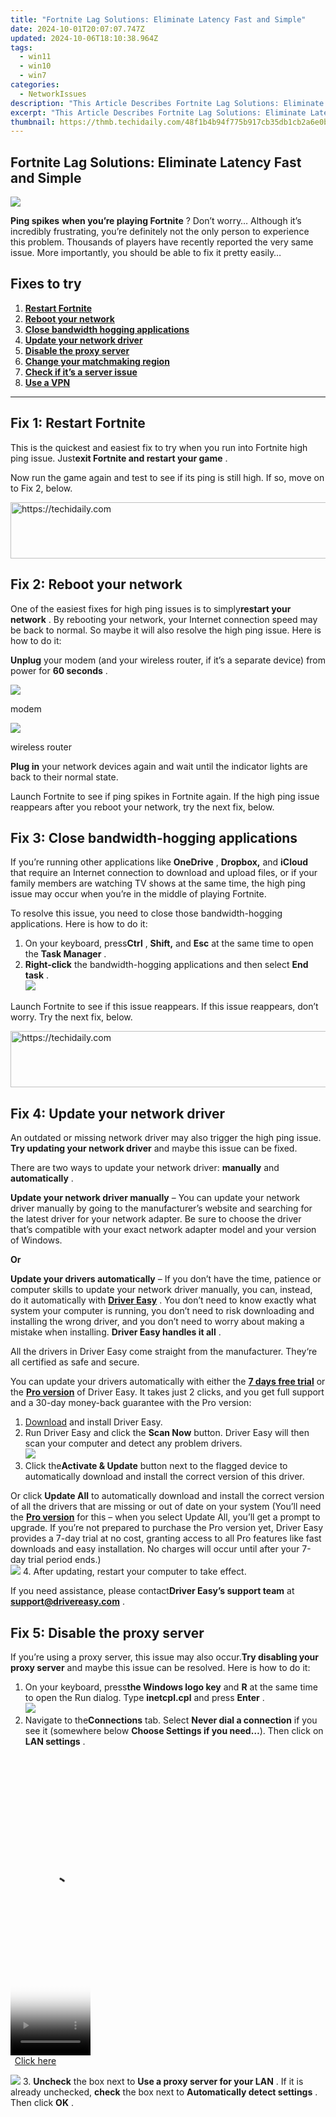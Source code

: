 ```yaml
---
title: "Fortnite Lag Solutions: Eliminate Latency Fast and Simple"
date: 2024-10-01T20:07:07.747Z
updated: 2024-10-06T18:10:38.964Z
tags:
  - win11
  - win10
  - win7
categories:
  - NetworkIssues
description: "This Article Describes Fortnite Lag Solutions: Eliminate Latency Fast and Simple"
excerpt: "This Article Describes Fortnite Lag Solutions: Eliminate Latency Fast and Simple"
thumbnail: https://thmb.techidaily.com/48f1b4b94f775b917cb35db1cb2a6e0b4e7bb5a94596326658045bbf739cd9ff.jpg
---
```


## Fortnite Lag Solutions: Eliminate Latency Fast and Simple

![](https://images.drivereasy.com/wp-content/uploads/2018/12/Snap700.png) 

**Ping spikes** **when you’re playing Fortnite** ? Don’t worry… Although it’s incredibly frustrating, you’re definitely not the only person to experience this problem. Thousands of players have recently reported the very same issue. More importantly, you should be able to fix it pretty easily… 

## Fixes to try

1. **[Restart Fortnite](https://tools.techidaily.com/drivereasy/download/)**
2. **[Reboot your network](https://tools.techidaily.com/drivereasy/download/)**
3. **[Close bandwidth hogging applications](https://tools.techidaily.com/drivereasy/download/)**
4. **[Update your network driver](https://tools.techidaily.com/drivereasy/download/)**
5. **[Disable the proxy server](https://tools.techidaily.com/drivereasy/download/)**
6. **[Change your matchmaking region](https://tools.techidaily.com/drivereasy/download/)**
7. **[Check if it’s a server issue](https://tools.techidaily.com/drivereasy/download/)**
8. [**Use a VPN**](https://tools.techidaily.com/drivereasy/download/)

---

## Fix 1: Restart Fortnite

 This is the quickest and easiest fix to try when you run into Fortnite high ping issue. Just**exit Fortnite and restart your game** . 

 Now run the game again and test to see if its ping is still high. If so, move on to Fix 2, below.

<!-- affiliate ads begin -->
<a href="https://unicoeye.pxf.io/c/5597632/2134234/18498" target="_top" id="2134234">
  <img src="//a.impactradius-go.com/display-ad/18498-2134234" border="0" alt="https://techidaily.com" width="728" height="90"/>
</a>
<img height="0" width="0" src="https://unicoeye.pxf.io/i/5597632/2134234/18498" style="position:absolute;visibility:hidden;" border="0" />
<!-- affiliate ads end -->

## Fix 2: Reboot your network

 One of the easiest fixes for high ping issues is to simply**restart your network** . By rebooting your network, your Internet connection speed may be back to normal. So maybe it will also resolve the high ping issue. Here is how to do it: 

**Unplug** your modem (and your wireless router, if it’s a separate device) from power for **60 seconds** .

![](https://images.drivereasy.com/wp-content/uploads/2018/12/Snap701.png) 

modem

![](https://images.drivereasy.com/wp-content/uploads/2018/12/Snap702.png) 

wireless router

**Plug in** your network devices again and wait until the indicator lights are back to their normal state. 

 Launch Fortnite to see if ping spikes in Fortnite again. If the high ping issue reappears after you reboot your network, try the next fix, below. 

##  Fix 3: Close bandwidth-hogging applications

If you’re running other applications like **OneDrive** , **Dropbox,**  and   **iCloud**  that require an Internet connection to download and upload files, or if your family members are watching TV shows at the same time, the high ping issue may occur when you’re in the middle of playing Fortnite. 

 To resolve this issue, you need to close those bandwidth-hogging applications. Here is how to do it: 

1. On your keyboard, press**Ctrl** , **Shift,** and **Esc** at the same time to open the **Task Manager** .
2. **Right-click** the bandwidth-hogging applications and then select **End task** .  
![](https://www.drivereasy.com/wp-content/uploads/2018/12/Snap703.png)

 Launch Fortnite to see if this issue reappears. If this issue reappears, don’t worry. Try the next fix, below. 

<!-- affiliate ads begin -->
<a href="https://ephamedtechinc.pxf.io/c/5597632/2130531/26400" target="_top" id="2130531">
  <img src="//a.impactradius-go.com/display-ad/26400-2130531" border="0" alt="https://techidaily.com" width="728" height="90"/>
</a>
<img height="0" width="0" src="https://ephamedtechinc.pxf.io/i/5597632/2130531/26400" style="position:absolute;visibility:hidden;" border="0" />
<!-- affiliate ads end -->

## Fix 4: Update your network driver

 An outdated or missing network driver may also trigger the high ping issue. **Try updating your network driver**   and maybe this issue can be fixed.

 There are two ways to update your network driver: **manually**   and **automatically** .

**Update your network driver manually**  – You can update your network driver manually by going to the manufacturer’s website and searching for the latest driver for your network adapter. Be sure to choose the driver that’s compatible with your exact network adapter model and your version of Windows. 

**Or**

**Update your drivers automatically**  – If you don’t have the time, patience or computer skills to update your network driver manually, you can, instead, do it automatically with **[Driver Easy](https://tools.techidaily.com/drivereasy/download/)**  . You don’t need to know exactly what system your computer is running, you don’t need to risk downloading and installing the wrong driver, and you don’t need to worry about making a mistake when installing. **Driver Easy handles it all** . 

 All the drivers in Driver Easy come straight from the manufacturer. They‘re all certified as safe and secure. 

 You can update your drivers automatically with either the [**7 days free trial**](https://tools.techidaily.com/drivereasy/download/) or the [**Pro version**](https://tools.techidaily.com/drivereasy/download/) of Driver Easy. It takes just 2 clicks, and you get full support and a 30-day money-back guarantee with the Pro version:

1. [Download](https://tools.techidaily.com/drivereasy/download/) and install Driver Easy.
2. Run Driver Easy and click the **Scan Now** button. Driver Easy will then scan your computer and detect any problem drivers.  
![](https://www.drivereasy.com/wp-content/uploads/2020/10/6_0_scan-now.jpg)
3. Click the**Activate & Update** button next to the flagged device to automatically download and install the correct version of this driver.  

    
 Or click **Update All** to automatically download and install the correct version of all the drivers that are missing or out of date on your system (You’ll need the **[Pro version](https://tools.techidaily.com/drivereasy/download/)**  for this – when you select Update All, you’ll get a prompt to upgrade. If you’re not prepared to purchase the Pro version yet, Driver Easy provides a 7-day trial at no cost, granting access to all Pro features like fast downloads and easy installation. No charges will occur until after your 7-day trial period ends.)  
![](https://www.drivereasy.com/wp-content/uploads/2018/05/realtek-wireless-network-adapter.png)
4. After updating, restart your computer to take effect.

 If you need assistance, please contact**Driver Easy’s support team** at **[support@drivereasy.com](https://tools.techidaily.com/drivereasy/download/)**  . 

## Fix 5: Disable the proxy server

 If you’re using a proxy server, this issue may also occur.**Try disabling your proxy server** and maybe this issue can be resolved. Here is how to do it: 

1. On your keyboard, press**the Windows logo key** and **R** at the same time to open the Run dialog. Type **inetcpl.cpl**  and press **Enter** .  
![](https://www.drivereasy.com/wp-content/uploads/2018/12/Snap706.png)
2. Navigate to the**Connections** tab. Select **Never dial a connection** if you see it (somewhere below **Choose Settings if you need…**). Then click on **LAN settings** .  

<!-- affiliate ads begin -->
<span id="1975503">
					<video width="128" height="480" style="cursor:pointer"
           poster="//a.impactradius-go.com/display-clicktoplayimage/1975503.png"
           onclick="if(!this.playClicked){this.play();this.setAttribute('controls',true);this.playClicked=true;}">
	   <source src="//a.impactradius-go.com/display-ad/22993-1975503">
	   <img src="//a.impactradius-go.com/display-clicktoplayimage/1975503.png" style="border: none; height: 100%; width: 100%; object-fit: contain">
	</video>
	<div style="width:80px;text-align:center"><a href="javascript:window.open(decodeURIComponent('https%3A%2F%2Fhomestyler.sjv.io%2Fc%2F5597632%2F1975503%2F22993'), '_blank');void(0);">Click here</a></div>
</span>
<img height="0" width="0" src="https://imp.pxf.io/i/5597632/1975503/22993" style="position:absolute;visibility:hidden;" border="0" />
<!-- affiliate ads end -->

![](https://www.drivereasy.com/wp-content/uploads/2018/12/Snap707.png)
3. **Uncheck** the box next to **Use a proxy server for your LAN** . If it is already unchecked, **check** the box next to **Automatically detect settings** . Then click **OK** .  

<!-- affiliate ads begin -->
<span id="2135471">
					<video width="864" height="1536" style="cursor:pointer"
           poster="//a.impactradius-go.com/display-clicktoplayimage/2135471.png"
           onclick="if(!this.playClicked){this.play();this.setAttribute('controls',true);this.playClicked=true;}">
	   <source src="//a.impactradius-go.com/display-ad/18498-2135471">
	   <img src="//a.impactradius-go.com/display-clicktoplayimage/2135471.png" style="border: none; height: 100%; width: 100%; object-fit: contain">
	</video>
	<div style="width:540px;text-align:center"><a href="javascript:window.open(decodeURIComponent('https%3A%2F%2Funicoeye.pxf.io%2Fc%2F5597632%2F2135471%2F18498'), '_blank');void(0);">Click here</a></div>
</span>
<img height="0" width="0" src="https://imp.pxf.io/i/5597632/2135471/18498" style="position:absolute;visibility:hidden;" border="0" />
<!-- affiliate ads end -->

![](https://www.drivereasy.com/wp-content/uploads/2018/12/Snap708.png)

<!-- affiliate ads begin -->
<a href="https://appsumo.8odi.net/c/5597632/2105874/7443" target="_top" id="2105874">
  <img src="//a.impactradius-go.com/display-ad/7443-2105874" border="0" alt="https://techidaily.com" width="728" height="90"/>
</a>
<img height="0" width="0" src="https://appsumo.8odi.net/i/5597632/2105874/7443" style="position:absolute;visibility:hidden;" border="0" />
<!-- affiliate ads end -->

 Launch Fortnite to see if you resolved this issue. If not, try the next fix, below. 

<!-- affiliate ads begin -->
<a href="https://appsumo.8odi.net/c/5597632/2044582/7443" target="_top" id="2044582">
  <img src="//a.impactradius-go.com/display-ad/7443-2044582" border="0" alt="https://techidaily.com" width="728" height="90"/>
</a>
<img height="0" width="0" src="https://appsumo.8odi.net/i/5597632/2044582/7443" style="position:absolute;visibility:hidden;" border="0" />
<!-- affiliate ads end -->

### Fix 6: Change your matchmaking region

 You can also try changing your matchmaking region to see if the high ping issue reappears. Here is how to do it:

1. Launch Fortnite.
2. Click**the menu button** in the upper-right corner. Then click **the gear button** to open Fortnite settings.  
![](https://www.drivereasy.com/wp-content/uploads/2018/12/Snap710.png)
3. Click**the gear button** to switch to the **Game** tab. Then click **the right arrow** next to **Matchmaking Region** to change your matchmaking region. **Select the region with less network latency** and then click **Apply** in the lower-right corner to save the changes you made.  

![](https://www.drivereasy.com/wp-content/uploads/2018/12/Snap709.png)

Join a squad to see if you’ve resolved the high ping issue.

If not, you may need to check if it is a server issue.

##  Fix 7: Check if it’s a server issue

 If none of the fixes helps,**it could simply be a server issue** . You can go to **[Fortnite forums](https://www.epicgames.com/fortnite/forums/)**  and see if anyone else is having high ping issues. You can also visit https://fortniteserverstatus.com/ to check the Fortnite server status.

## Fix 8: Use a VPN

 If you’ve tried all the fixes above but nothing seems to work, consider using a **VPN** .

**Note:** Do not use those so-called free VPNs, as they are not safe, and they are always crowded during busy times.

 A paid and reliable VPN usually delivers a better and more stable performance during peak hours, so it guarantees your smooth gaming experience.

Here are some VPN providers we recommend:

* [NordVPN](https://tools.techidaily.com/drivereasy/download/)
* [ExpressVPN](https://tools.techidaily.com/drivereasy/download/)

---

Please leave your comment below if you have any questions or suggestions.

 If you find this post helpful to you, please use our creator code:`**DRIVEREASY**` to support us so that we can continue to create more high-quality content. In connection with[Epic Games’ Support-A-Creator Program](https://www.epicgames.com/affiliate/en-US/overview) , we may receive a commission from certain in-game purchases. 

* [Fortnite](https://tools.techidaily.com/drivereasy/download/)
* [network issues](https://tools.techidaily.com/drivereasy/download/)
* [Windows](https://tools.techidaily.com/drivereasy/download/)

<ins class="adsbygoogle"
     style="display:block"
     data-ad-format="autorelaxed"
     data-ad-client="ca-pub-7571918770474297"
     data-ad-slot="1223367746"></ins>

<ins class="adsbygoogle"
     style="display:block"
     data-ad-client="ca-pub-7571918770474297"
     data-ad-slot="8358498916"
     data-ad-format="auto"
     data-full-width-responsive="true"></ins>

<span class="atpl-alsoreadstyle">Also read:</span>
<div><ul>
<li><a href="https://article-helps.techidaily.com/new-2024-approved-the-ultimate-win10-strategy-for-successful-zoom-sessions/"><u>[New] 2024 Approved The Ultimate Win10 Strategy for Successful Zoom Sessions</u></a></li>
<li><a href="https://extra-approaches.techidaily.com/new-leading-techniques-for-effective-webp-to-jpeg-change/"><u>[New] Leading Techniques for Effective WebP to JPEG Change</u></a></li>
<li><a href="https://screen-sharing-recording.techidaily.com/new-obs-studio-excellence-the-top-5-editing-strategies/"><u>[New] OBS Studio Excellence The Top 5 Editing Strategies</u></a></li>
<li><a href="https://youtube-webster.techidaily.com/ed-cutting-edge-design-top-5-3d-intro-makers/"><u>[Updated] Cutting-Edge Design Top 5 3D Intro Makers</u></a></li>
<li><a href="https://visual-screen-recording.techidaily.com/updated-in-2024-ultimate-beginners-guide-to-convenient-game-edit-software/"><u>[Updated] In 2024, Ultimate Beginner's Guide to Convenient Game Edit Software</u></a></li>
<li><a href="https://network-issues.techidaily.com/amd-radeon-hd-6950-gets-power-boost-with-latest-win11-drivers-upgrade/"><u>AMD Radeon HD 6950 Gets Power Boost with Latest Win11 Drivers Upgrade</u></a></li>
<li><a href="https://network-issues.techidaily.com/bdr-enhancements-on-ws-21-ws-10-and-older-windows/"><u>BDR Enhancements on WS-21, WS-10, and Older Windows</u></a></li>
<li><a href="https://network-issues.techidaily.com/ended-amds-challenge-of-unloading-driver-on-wndows-10/"><u>Ended AMD's Challenge of Unloading Driver on Wndows 10</u></a></li>
<li><a href="https://network-issues.techidaily.com/eradicate-lagging-vids-instantly/"><u>Eradicate Lagging Vids Instantly!</u></a></li>
<li><a href="https://network-issues.techidaily.com/fixed-windows-not-recognizing-nvidia-video-hardware/"><u>Fixed: Windows Not Recognizing NVIDIA Video Hardware</u></a></li>
<li><a href="https://facebook-video-content.techidaily.com/how-can-i-watch-facebook-videos-on-my-apple-tv-for-2024/"><u>How Can I Watch Facebook Videos on My Apple TV for 2024</u></a></li>
<li><a href="https://android-unlock.techidaily.com/how-to-unlock-meizu-21-pro-bootloader-easily-by-drfone-android/"><u>How to Unlock Meizu 21 Pro Bootloader Easily</u></a></li>
<li><a href="https://tech-revival.techidaily.com/mastering-spreadsheet-tasks-with-excel-beyond-chatgpts-capabilities/"><u>Mastering Spreadsheet Tasks with Excel Beyond ChatGPT's Capabilities</u></a></li>
<li><a href="https://network-issues.techidaily.com/nvidia-and-intel-graphic-card-harmony-achieved-on-win11/"><u>Nvidia & Intel Graphic Card Harmony Achieved on Win11</u></a></li>
<li><a href="https://network-issues.techidaily.com/rectifying-incompatible-freesync-display/"><u>Rectifying Incompatible FreeSync Display</u></a></li>
<li><a href="https://network-issues.techidaily.com/remedying-windows-10s-installation-hurdle-code-c1900101/"><u>Remedying Windows 10'S Installation Hurdle - Code C1900101</u></a></li>
<li><a href="https://network-issues.techidaily.com/tackle-sims-4-absence-of-display/"><u>Tackle Sims 4 Absence of Display</u></a></li>
<li><a href="https://article-helps.techidaily.com/top-funny-image-makers-for-ios-and-android-users/"><u>Top Funny Image Makers for iOS and Android Users</u></a></li>
<li><a href="https://android-location-track.techidaily.com/ways-to-stop-parent-tracking-your-nokia-c22-drfone-by-drfone-virtual-android/"><u>Ways to stop parent tracking your Nokia C22 | Dr.fone</u></a></li>
</ul></div>

